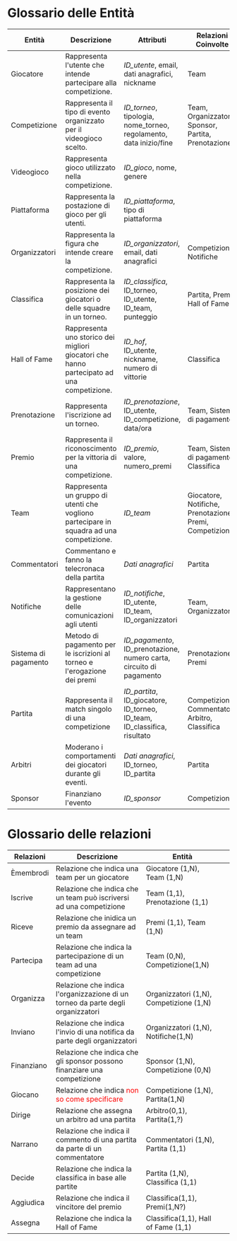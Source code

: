 
# Glossario delle Entità

| Entità               | Descrizione                                                                               | Attributi                                                                | Relazioni Coinvolte                                     |
| -------------------- | ----------------------------------------------------------------------------------------- | ------------------------------------------------------------------------ | ------------------------------------------------------- |
| Giocatore            | Rappresenta l'utente che intende partecipare alla competizione.                           | *ID_utente*, email, dati anagrafici, nickname                            | Team                                                    |
| Competizione         | Rappresenta il tipo di evento organizzato per il videogioco scelto.                       | *ID_torneo*, tipologia, nome_torneo, regolamento, data inizio/fine       | Team, Organizzatori, Sponsor, Partita, Prenotazione     |
| Videogioco           | Rappresenta gioco utilizzato nella competizione.                                          | *ID_gioco*, nome, genere                                                 |                                                         |
| Piattaforma          | Rappresenta la postazione di gioco per gli utenti.                                        | *ID_piattaforma*, tipo di piattaforma                                    |                                                         |
| Organizzatori        | Rappresenta la figura che intende creare la competizione.                                 | *ID_organizzatori*, email, dati anagrafici                               | Competizione, Notifiche                                 |
| Classifica           | Rappresenta la posizione dei giocatori o delle squadre in un torneo.                      | *ID_classifica*, ID_torneo, ID_utente, ID_team, punteggio                | Partita, Premi, Hall of Fame                            |
| Hall of Fame         | Rappresenta uno storico dei migliori giocatori che hanno partecipato ad una competizione. | *ID_hof*, ID_utente, nickname, numero di vittorie                        | Classifica                                              |
| Prenotazione         | Rappresenta l'iscrizione ad un torneo.                                                    | *ID_prenotazione*, ID_utente, ID_competizione, data/ora                  | Team, Sistemi di pagamento                              |
| Premio               | Rappresenta il riconoscimento per la vittoria di una competizione.                        | *ID_premio*, valore, numero_premi                                        | Team, Sistema di pagamento, Classifica                  |
| Team                 | Rappresenta un gruppo di utenti che vogliono partecipare in squadra ad una competizione.  | *ID_team*                                                                | Giocatore, Notifiche, Prenotazione, Premi, Competizione |
| Commentatori         | Commentano e fanno la telecronaca della partita                                           | *Dati anagrafici*                                                        | Partita                                                 |
| Notifiche            | Rappresentano la gestione delle comunicazioni agli utenti                                 | *ID_notifiche*, ID_utente, ID_team, ID_organizzatori                     | Team, Organizzatori                                     |
| Sistema di pagamento | Metodo di pagamento per le iscrizioni al torneo e l'erogazione dei premi                  | *ID_pagamento*, ID_prenotazione, numero carta, circuito di pagamento     | Prenotazione, Premi                                     |
| Partita              | Rappresenta il match singolo di una competizione                                          | *ID_partita*, ID_giocatore, ID_torneo, ID_team, ID_classifica, risultato | Competizione, Commentatori, Arbitro, Classifica         |
| Arbitri              | Moderano i comportamenti dei giocatori durante gli eventi.                                | *Dati anagrafici*, ID_torneo, ID_partita                                 | Partita                                                 |
| Sponsor              | Finanziano l'evento                                                                       | *ID_sponsor*                                                             | Competizione                                            |

# Glossario delle relazioni

| Relazioni  | Descrizione                                                                     | Entità                                  |     |
| ---------- | ------------------------------------------------------------------------------- | --------------------------------------- | --- |
| Èmembrodi  | Relazione che indica una team per un giocatore                                  | Giocatore (1,N), Team (1,N)             |     |
| Iscrive    | Relazione che indica che un team può iscriversi ad una competizione             | Team (1,1), Prenotazione (1,1)          |     |
| Riceve     | Relazione che inidica un premio da assegnare ad un team                         | Premi (1,1), Team (1,N)                 |     |
| Partecipa  | Relazione che indica la partecipazione di un team ad una competizione           | Team (0,N), Competizione(1,N)           |     |
| Organizza  | Relazione che indica l'organizzazione di un torneo da parte degli organizzatori | Organizzatori (1,N), Competizione (1,N) |     |
| Inviano    | Relazione che indica l'invio di una notifica da parte degli organizzatori       | Organizzatori (1,N), Notifiche(1,N)     |     |
| Finanziano | Relazione che indica che gli sponsor possono finanziare una competizione        | Sponsor (1,N), Competizione (0,N)       |     |
| Giocano    | Relazione che indica <font color="red"> non so come specificare</font>          | Competizione (1,N), Partita(1,N)        |     |
| Dirige     | Relazione che assegna un arbitro ad una partita                                 | Arbitro(0,1), Partita(1,?)              |     |
| Narrano    | Relazione che indica il commento di una partita da parte di un commentatore     | Commentatori (1,N), Partita (1,1)       |     |
| Decide     | Relazione che indica la classifica in base alle partite                         | Partita (1,N), Classifica (1,1)         |     |
| Aggiudica  | Relazione che indica il vincitore del premio                                    | Classifica(1,1), Premi(1,N?)            |     |
| Assegna    | Relazione che indica la Hall of Fame                                            | Classifica(1,1), Hall of Fame (1,1)     |     |
